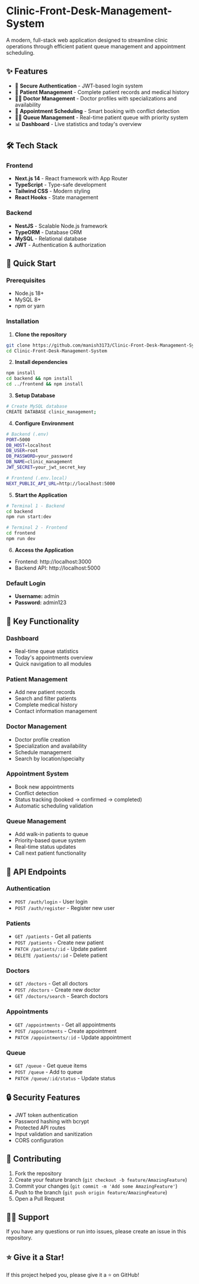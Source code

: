 # Clinic-Front-Desk-Management-System


A modern, full-stack web application designed to streamline clinic operations through efficient patient queue management and appointment scheduling.

## ✨ Features

- 🔐 **Secure Authentication** - JWT-based login system
- 👥 **Patient Management** - Complete patient records and medical history
- 👨‍⚕️ **Doctor Management** - Doctor profiles with specializations and availability
- 📅 **Appointment Scheduling** - Smart booking with conflict detection
- 🚶‍♂️ **Queue Management** - Real-time patient queue with priority system
- 📊 **Dashboard** - Live statistics and today's overview

## 🛠️ Tech Stack

### Frontend

- **Next.js 14** - React framework with App Router
- **TypeScript** - Type-safe development
- **Tailwind CSS** - Modern styling
- **React Hooks** - State management

### Backend

- **NestJS** - Scalable Node.js framework
- **TypeORM** - Database ORM
- **MySQL** - Relational database
- **JWT** - Authentication & authorization

## 🚀 Quick Start

### Prerequisites

- Node.js 18+
- MySQL 8+
- npm or yarn

### Installation

1. **Clone the repository**

```bash
git clone https://github.com/manish3173/Clinic-Front-Desk-Management-System.git
cd Clinic-Front-Desk-Management-System
```

2. **Install dependencies**

```bash
npm install
cd backend && npm install
cd ../frontend && npm install
```

3. **Setup Database**

```bash
# Create MySQL database
CREATE DATABASE clinic_management;
```

4. **Configure Environment**

```bash
# Backend (.env)
PORT=5000
DB_HOST=localhost
DB_USER=root
DB_PASSWORD=your_password
DB_NAME=clinic_management
JWT_SECRET=your_jwt_secret_key

# Frontend (.env.local)
NEXT_PUBLIC_API_URL=http://localhost:5000
```

5. **Start the Application**

```bash
# Terminal 1 - Backend
cd backend
npm run start:dev

# Terminal 2 - Frontend
cd frontend
npm run dev
```

6. **Access the Application**

- Frontend: http://localhost:3000
- Backend API: http://localhost:5000

### Default Login

- **Username:** admin
- **Password:** admin123


## 🎯 Key Functionality

### Dashboard

- Real-time queue statistics
- Today's appointments overview
- Quick navigation to all modules

### Patient Management

- Add new patient records
- Search and filter patients
- Complete medical history
- Contact information management

### Doctor Management

- Doctor profile creation
- Specialization and availability
- Schedule management
- Search by location/specialty

### Appointment System

- Book new appointments
- Conflict detection
- Status tracking (booked → confirmed → completed)
- Automatic scheduling validation

### Queue Management

- Add walk-in patients to queue
- Priority-based queue system
- Real-time status updates
- Call next patient functionality

## 🔧 API Endpoints

### Authentication

- `POST /auth/login` - User login
- `POST /auth/register` - Register new user

### Patients

- `GET /patients` - Get all patients
- `POST /patients` - Create new patient
- `PATCH /patients/:id` - Update patient
- `DELETE /patients/:id` - Delete patient

### Doctors

- `GET /doctors` - Get all doctors
- `POST /doctors` - Create new doctor
- `GET /doctors/search` - Search doctors

### Appointments

- `GET /appointments` - Get all appointments
- `POST /appointments` - Create appointment
- `PATCH /appointments/:id` - Update appointment

### Queue

- `GET /queue` - Get queue items
- `POST /queue` - Add to queue
- `PATCH /queue/:id/status` - Update status

## 🔒 Security Features

- JWT token authentication
- Password hashing with bcrypt
- Protected API routes
- Input validation and sanitization
- CORS configuration

## 🤝 Contributing

1. Fork the repository
2. Create your feature branch (`git checkout -b feature/AmazingFeature`)
3. Commit your changes (`git commit -m 'Add some AmazingFeature'`)
4. Push to the branch (`git push origin feature/AmazingFeature`)
5. Open a Pull Request


## 🙋‍♂️ Support

If you have any questions or run into issues, please create an issue in this repository.

## ⭐ Give it a Star!

If this project helped you, please give it a ⭐ on GitHub!

